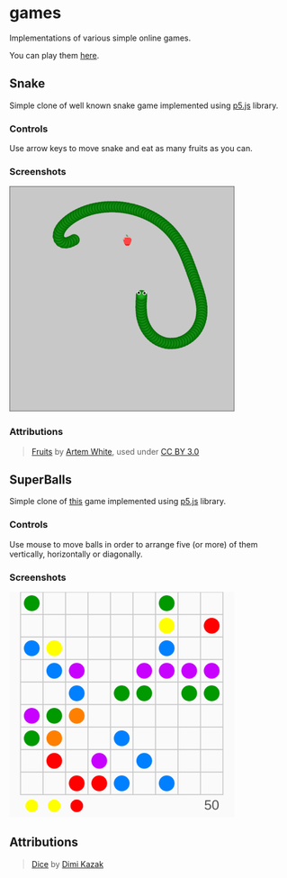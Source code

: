 # games
Implementations of various simple online games.

You can play them [here](https://czyzi0.github.io/games/).

## Snake
Simple clone of well known snake game implemented using [p5.js](https://p5js.org/) library.

### Controls
Use arrow keys to move snake and eat as many fruits as you can.

### Screenshots
<img src="screenshots/snake.png" width="400" />

### Attributions
> [Fruits](https://www.iconfinder.com/iconsets/fruits-8) by [Artem White](https://www.iconfinder.com/ArtWhite), used under [CC BY 3.0](https://creativecommons.org/licenses/by/3.0/)

## SuperBalls
Simple clone of [this](http://www.superkulki.com/balls) game implemented using [p5.js](https://p5js.org/) library.

### Controls
Use mouse to move balls in order to arrange five (or more) of them vertically, horizontally or diagonally.

### Screenshots
<img src="screenshots/superballs.png" width="400" />

## Attributions
> [Dice](https://www.flaticon.com/free-icon/dice_246569) by [Dimi Kazak](https://www.flaticon.com/authors/dimi-kazak)
